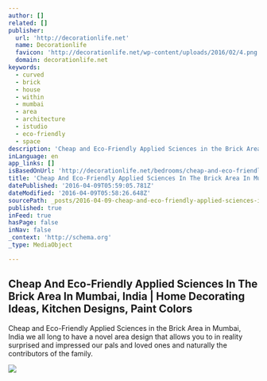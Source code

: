 ```yaml
---
author: []
related: []
publisher:
  url: 'http://decorationlife.net'
  name: Decorationlife
  favicon: 'http://decorationlife.net/wp-content/uploads/2016/02/4.png'
  domain: decorationlife.net
keywords:
  - curved
  - brick
  - house
  - within
  - mumbai
  - area
  - architecture
  - istudio
  - eco-friendly
  - space
description: 'Cheap and Eco-Friendly Applied Sciences in the Brick Area in Mumbai, India we all long to have a novel area design that allows you to in reality surprised and impressed our pals and loved ones and naturally the contributors of the family.'
inLanguage: en
app_links: []
isBasedOnUrl: 'http://decorationlife.net/bedrooms/cheap-and-eco-friendly-applied-sciences-in-the-brick-area-in-mumbai-india.html'
title: 'Cheap And Eco-Friendly Applied Sciences In The Brick Area In Mumbai, India | Home Decorating Ideas, Kitchen Designs, Paint Colors'
datePublished: '2016-04-09T05:59:05.781Z'
dateModified: '2016-04-09T05:58:26.648Z'
sourcePath: _posts/2016-04-09-cheap-and-eco-friendly-applied-sciences-in-the-brick-area-in.md
published: true
inFeed: true
hasPage: false
inNav: false
_context: 'http://schema.org'
_type: MediaObject

---
```

<article style=""><h1>Cheap And Eco-Friendly Applied Sciences In The Brick Area In Mumbai, India | Home Decorating Ideas, Kitchen Designs, Paint Colors</h1><p>Cheap and Eco-Friendly Applied Sciences in the Brick Area in Mumbai, India we all long to have a novel area design that allows you to in reality surprised and impressed our pals and loved ones and naturally the contributors of the family.</p><img src="http://decorationlife.net/wp-content/uploads/2016/03/cheap-and-eco-friendly-applied-sciences-in-the-brick-area-in-mumbai-india-56fd46daa25e3.jpg" /></article>